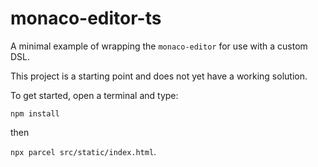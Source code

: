 # monaco-editor-ts

A minimal example of wrapping the `monaco-editor` for use with a custom DSL.

This project is a starting point and does not yet have a working solution.

To get started, open a terminal and type:

`npm install`

then

`npx parcel src/static/index.html`.
